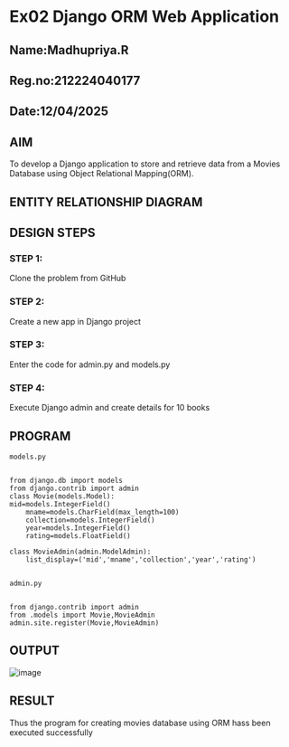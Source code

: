 # Ex02 Django ORM Web Application
## Name:Madhupriya.R
## Reg.no:212224040177
## Date:12/04/2025


## AIM
To develop a Django application to store and retrieve data from a Movies Database using Object Relational Mapping(ORM).

## ENTITY RELATIONSHIP DIAGRAM



## DESIGN STEPS

### STEP 1:
Clone the problem from GitHub

### STEP 2:
Create a new app in Django project

### STEP 3:
Enter the code for admin.py and models.py

### STEP 4:
Execute Django admin and create details for 10 books

## PROGRAM
```
models.py


from django.db import models
from django.contrib import admin
class Movie(models.Model):
mid=models.IntegerField()
    mname=models.CharField(max_length=100)
    collection=models.IntegerField()
    year=models.IntegerField()
    rating=models.FloatField()

class MovieAdmin(admin.ModelAdmin):
    list_display=('mid','mname','collection','year','rating')


admin.py


from django.contrib import admin
from .models import Movie,MovieAdmin
admin.site.register(Movie,MovieAdmin)
```



## OUTPUT
![image](https://github.com/user-attachments/assets/36246aac-fc9b-4f87-b473-c0776a465e00)



## RESULT
Thus the program for creating movies database using ORM hass been executed successfully
